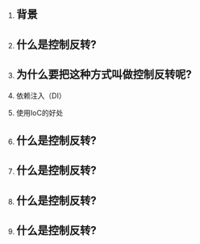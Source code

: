 1. ## 背景
2. ## 什么是控制反转?
3. ## 为什么要把这种方式叫做控制反转呢?
4. 依赖注入（DI）

5. 使用IoC的好处

6. ## 什么是控制反转?
7. ## 什么是控制反转?
8. ## 什么是控制反转?
9. ## 什么是控制反转?



